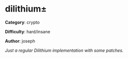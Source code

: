 dilithium±
============

**Category**: crypto

**Difficulty**: hard/insane

**Author**: joseph

_Just a regular Dilithium implementation with some patches._
